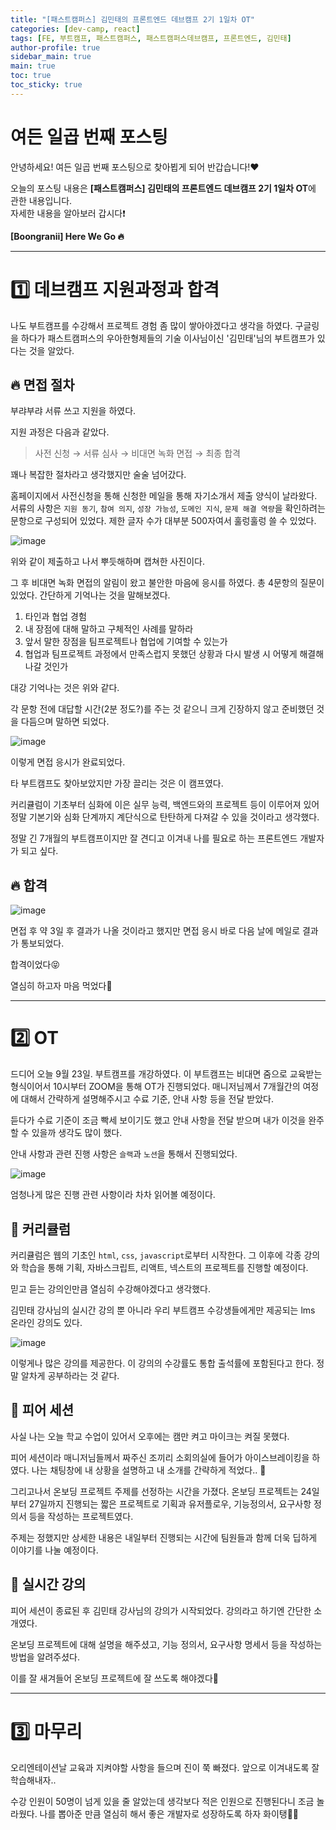 ```yaml
---
title: "[패스트캠퍼스] 김민태의 프론트엔드 데브캠프 2기 1일차 OT"
categories: [dev-camp, react]
tags: [FE, 부트캠프, 패스트캠퍼스, 패스트캠퍼스데브캠프, 프론트엔드, 김민태]
author-profile: true
sidebar_main: true
main: true
toc: true
toc_sticky: true
---
```


# 여든 일곱 번째 포스팅

안녕하세요! 여든 일곱 번째 포스팅으로 찾아뵙게 되어 반갑습니다!♥

오늘의 포스팅 내용은 **[패스트캠퍼스] 김민태의 프론트엔드 데브캠프 2기 1일차 OT**에 관한 내용입니다. <br/>
자세한 내용을 알아보러 갑시다❗️

**[Boongranii] Here We Go 🔥**

---

# 1️⃣ 데브캠프 지원과정과 합격

나도 부트캠프를 수강해서 프로젝트 경험 좀 많이 쌓아야겠다고 생각을 하였다. 구글링을 하다가 패스트캠퍼스의 우아한형제들의 기술 이사님이신 '김민태'님의 부트캠프가 있다는 것을 알았다.

## 🔥 면접 절차

부랴부랴 서류 쓰고 지원을 하였다.

지원 과정은 다음과 같았다.

> 사전 신청 → 서류 심사 → 비대면 녹화 면접 → 최종 합격

꽤나 복잡한 절차라고 생각했지만 술술 넘어갔다.

홈페이지에서 사전신청을 통해 신청한 메일을 통해 자기소개서 제출 양식이 날라왔다. 서류의 사항은 `지원 동기`, `참여 의지`, `성장 가능성`, `도메인 지식`, `문제 해결 역량`을 확인하려는 문항으로 구성되어 있었다. 제한 글자 수가 대부분 500자여서 훌렁훌렁 쓸 수 있었다.

![image](https://github.com/user-attachments/assets/92701c4f-1e97-456a-aeaf-484940c9323d)

위와 같이 제출하고 나서 뿌듯해하며 캡쳐한 사진이다.

그 후 비대면 녹화 면접의 알림이 왔고 불안한 마음에 응시를 하였다. 총 4문항의 질문이 있었다. 간단하게 기억나는 것을 말해보겠다.

1. 타인과 협업 경험
2. 내 장점에 대해 말하고 구체적인 사례를 말하라
3. 앞서 말한 장점을 팀프로젝트나 협업에 기여할 수 있는가
4. 협업과 팀프로젝트 과정에서 만족스럽지 못했던 상황과 다시 발생 시 어떻게 해결해 나갈 것인가

대강 기억나는 것은 위와 같다.

각 문항 전에 대답할 시간(2분 정도?)를 주는 것 같으니 크게 긴장하지 않고 준비했던 것을 다듬으며 말하면 되었다.

![image](https://github.com/user-attachments/assets/8c8725e9-57e9-4ade-873d-504e0b78f340)

이렇게 면접 응시가 완료되었다.

타 부트캠프도 찾아보았지만 가장 끌리는 것은 이 캠프였다.

커리큘럼이 기초부터 심화에 이은 실무 능력, 백엔드와의 프로젝트 등이 이루어져 있어 정말 기본기와 심화 단계까지 계단식으로 탄탄하게 다져갈 수 있을 것이라고 생각했다.

정말 긴 7개월의 부트캠프이지만 잘 견디고 이겨내 나를 필요로 하는 프론트엔드 개발자가 되고 싶다.

## 🔥 합격

![image](https://github.com/user-attachments/assets/779f3a9b-a6ab-4666-8100-0b415856dd0a)

면접 후 약 3일 후 결과가 나올 것이라고 했지만 면접 응시 바로 다음 날에 메일로 결과가 통보되었다.

합격이었다😝

열심히 하고자 마음 먹었다💪

---

# 2️⃣ OT

드디어 오늘 9월 23일. 부트캠프를 개강하였다. 이 부트캠프는 비대면 줌으로 교육받는 형식이어서 10시부터 ZOOM을 통해 OT가 진행되었다. 매니저님께서 7개월간의 여정에 대해서 간략하게 설명해주시고 수료 기준, 안내 사항 등을 전달 받았다.

듣다가 수료 기준이 조금 빡세 보이기도 했고 안내 사항을 전달 받으며 내가 이것을 완주할 수 있을까 생각도 많이 했다.

안내 사항과 관련 진행 사항은 `슬랙`과 `노션`을 통해서 진행되었다.

![image](https://github.com/user-attachments/assets/20576db1-12f4-472e-adcb-6728d287d613)

엄청나게 많은 진행 관련 사항이라 차차 읽어볼 예정이다.

## 🌟 커리큘럼

커리큘럼은 웹의 기초인 `html`, `css`, `javascript`로부터 시작한다. 그 이후에 각종 강의와 학습을 통해 기획, 자바스크립트, 리액트, 넥스트의 프로젝트를 진행할 예정이다.

믿고 듣는 강의인만큼 열심히 수강해야겠다고 생각했다.

김민태 강사님의 실시간 강의 뿐 아니라 우리 부트캠프 수강생들에게만 제공되는 lms 온라인 강의도 있다.

![image](https://github.com/user-attachments/assets/b1654841-e019-41ce-8b95-6246d1508bf5)

이렇게나 많은 강의를 제공한다. 이 강의의 수강률도 통합 출석률에 포함된다고 한다. 정말 알차게 공부하라는 것 같다.

## 🌟 피어 세션

사실 나는 오늘 학교 수업이 있어서 오후에는 캠만 켜고 마이크는 켜질 못했다.

피어 세션이라 매니저님들께서 짜주신 조끼리 소회의실에 들어가 아이스브레이킹을 하였다. 나는 채팅창에 내 상황을 설명하고 내 소개를 간략하게 적었다.. 👀

그리고나서 온보딩 프로젝트 주제를 선정하는 시간을 가졌다. 온보딩 프로젝트는 24일부터 27일까지 진행되는 짧은 프로젝트로 기획과 유저플로우, 기능정의서, 요구사항 정의서 등을 작성하는 프로젝트였다.

주제는 정했지만 상세한 내용은 내일부터 진행되는 시간에 팀원들과 함께 더욱 딥하게 이야기를 나눌 예정이다.

## 🌟 실시간 강의

피어 세션이 종료된 후 김민태 강사님의 강의가 시작되었다. 강의라고 하기엔 간단한 소개였다.

온보딩 프로젝트에 대해 설명을 해주셨고, 기능 정의서, 요구사항 명세서 등을 작성하는 방법을 알려주셨다.

이를 잘 새겨들어 온보딩 프로젝트에 잘 쓰도록 해야겠다🤘

---

# 3️⃣ 마무리

오리엔테이션날 교육과 지켜야할 사항을 들으며 진이 쭉 빠졌다. 앞으로 이겨내도록 잘 학습해내자..

수강 인원이 50명이 넘게 있을 줄 알았는데 생각보다 적은 인원으로 진행된다니 조금 놀라웠다. 나를 뽑아준 만큼 열심히 해서 좋은 개발자로 성장하도록 하자 화이탱👏👏
